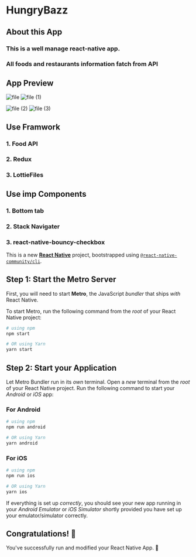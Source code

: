 # HungryBazz
## About this App
### This is a well manage react-native app.
### All foods and restaurants information fatch from API
## App Preview
![file](https://github.com/user-attachments/assets/44b0f8ec-9b13-4bff-b1cd-5fca1586fd54)
![file (1)](https://github.com/user-attachments/assets/2e75b1e5-b542-4057-a5bf-7b9d9fd6767d)

![file (2)](https://github.com/user-attachments/assets/220452d3-7c54-4cbc-911a-d9707e3f15a5)
![file (3)](https://github.com/user-attachments/assets/35b819af-c504-4ec3-b0db-104962c930d9)

## Use Framwork
### 1. Food API
### 2. Redux
### 3. LottieFiles
## Use imp Components
### 1. Bottom tab
### 2. Stack Navigater
### 3. react-native-bouncy-checkbox
This is a new [**React Native**](https://reactnative.dev) project, bootstrapped using [`@react-native-community/cli`](https://github.com/react-native-community/cli).
## Step 1: Start the Metro Server


First, you will need to start **Metro**, the JavaScript _bundler_ that ships _with_ React Native.

To start Metro, run the following command from the _root_ of your React Native project:

```bash
# using npm
npm start

# OR using Yarn
yarn start
```

## Step 2: Start your Application

Let Metro Bundler run in its _own_ terminal. Open a _new_ terminal from the _root_ of your React Native project. Run the following command to start your _Android_ or _iOS_ app:

### For Android

```bash
# using npm
npm run android

# OR using Yarn
yarn android
```

### For iOS

```bash
# using npm
npm run ios

# OR using Yarn
yarn ios
```

If everything is set up _correctly_, you should see your new app running in your _Android Emulator_ or _iOS Simulator_ shortly provided you have set up your emulator/simulator correctly.



## Congratulations! :tada:

You've successfully run and modified your React Native App. :partying_face:


